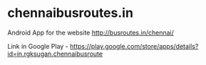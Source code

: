 chennaibusroutes.in
===================

Android App for the website http://busroutes.in/chennai/

Link in Google Play - https://play.google.com/store/apps/details?id=in.rgksugan.chennaibusroute